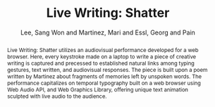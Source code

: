 --- 
title: "Live Writing: Shatter" 
abstract: "Live Writing: Shatter utilizes an audiovisual performance developed for a web browser. Here, every keystroke made on a laptop to write a piece of creative writing is captured and precessed to established natural links among typing gestures, text written, and audiovisual responses. The piece is built upon a poem written by Martinez about fragments of memories left by unspoken words. The performance capitalizes on temporal typography built on a web browser using Web Audio API, and Web Graphics Library, offering unique text animation sculpted with live audio to the audience." 
address: "Atlanta, GA, USA" 
author: "Lee, Sang Won and Martinez, Mari and Essl, Georg and Pain"
webAuthor: "Sang Won Lee, Mari Martinez, Georg Essl,Pain" 
booktitle: "Proceedings of the International Web Audio Conference" 
editor: "Freeman, Jason and Lerch, Alexander and Paradis, Matthew" 
month: "April"
pages: "" 
publisher: "Georgia Tech" 
series: "WAC '16"
track: "Performance"  
year: "2016" 
id: "2016_EA_82" 
tags: year2016
media: https://smartech.gatech.edu/bitstream/handle/1853/54654/livewriting_videostream.html?sequence=8&isAllowed=y 
pdflink: /_data/papers/pdf/2016/2016_82.pdf
ISSN: 2663-5844
---